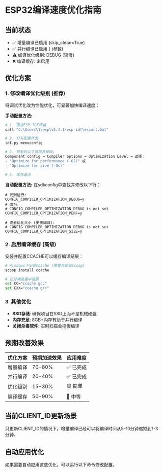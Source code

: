 # ESP32编译速度优化指南

## 当前状态
- ✅ 增量编译已启用 (skip_clean=True)
- ✅ 并行编译已启用 (-j参数)
- ⚠️ 编译优化级别: DEBUG (较慢)
- ❌ 编译缓存: 未启用

## 优化方案

### 1. 修改编译优化级别 (推荐)
将调试优化改为性能优化，可显著加快编译速度：

**手动配置方法:**
```bash
# 1. 激活ESP-IDF环境
call "C:\Users\1\esp\v5.4.1\esp-idf\export.bat"

# 2. 打开配置界面
idf.py menuconfig

# 3. 导航到以下选项并修改:
Component config → Compiler options → Optimization Level → 选择:
- "Optimize for performance (-O2)" 或
- "Optimize for size (-Os)"

# 4. 保存退出
```

**自动配置方法:**
在sdkconfig中查找并修改以下行：
```
# 找到这行:
CONFIG_COMPILER_OPTIMIZATION_DEBUG=y
# 改为:
# CONFIG_COMPILER_OPTIMIZATION_DEBUG is not set
CONFIG_COMPILER_OPTIMIZATION_PERF=y

# 或者优化大小 (更快编译):
# CONFIG_COMPILER_OPTIMIZATION_DEBUG is not set
CONFIG_COMPILER_OPTIMIZATION_SIZE=y
```

### 2. 启用编译缓存 (高级)
安装并配置CCACHE可以缓存编译结果：

```bash
# Windows下安装ccache (需要先安装scoop)
scoop install ccache

# 在环境变量中设置
set CC="ccache gcc"
set CXX="ccache g++"
```

### 3. 其他优化
- **SSD存储**: 确保项目在SSD上而不是机械硬盘
- **内存充足**: 8GB+内存有助于并行编译
- **关闭杀毒软件**: 实时扫描会拖慢编译

## 预期改善效果

| 优化方案 | 预期加速效果 | 应用难度 |
|---------|-------------|----------|
| 增量编译 | 70-80% | ✅ 已完成 |
| 并行编译 | 20-40% | ✅ 已完成 |
| 优化级别 | 15-30% | 🟡 简单 |
| 编译缓存 | 50-90% | 🔴 中等 |

## 当前CLIENT_ID更新场景
只更新CLIENT_ID的情况下，增量编译已经可以将编译时间从5-10分钟缩短到1-3分钟。

## 自动应用优化
如果需要自动应用这些优化，可以运行以下命令修改配置。 
